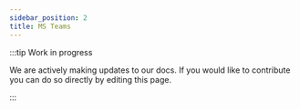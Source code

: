 ```yaml
---
sidebar_position: 2
title: MS Teams
---
```


:::tip Work in progress

We are actively making updates to our docs. If you would like to contribute you can do so directly by editing this page.

:::